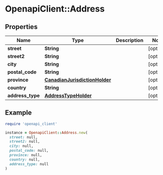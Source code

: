 # OpenapiClient::Address

## Properties

| Name | Type | Description | Notes |
| ---- | ---- | ----------- | ----- |
| **street** | **String** |  | [optional] |
| **street2** | **String** |  | [optional] |
| **city** | **String** |  | [optional] |
| **postal_code** | **String** |  | [optional] |
| **province** | [**CanadianJurisdictionHolder**](CanadianJurisdictionHolder.md) |  | [optional] |
| **country** | **String** |  | [optional] |
| **address_type** | [**AddressTypeHolder**](AddressTypeHolder.md) |  | [optional] |

## Example

```ruby
require 'openapi_client'

instance = OpenapiClient::Address.new(
  street: null,
  street2: null,
  city: null,
  postal_code: null,
  province: null,
  country: null,
  address_type: null
)
```


